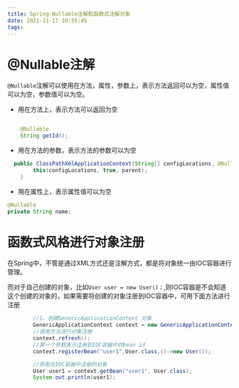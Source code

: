 ```yaml
---
title: Spring-Nullable注解和函数式注解对象
date: 2021-11-17 10:55:45
tags:
---
```


# @Nullable注解

`@Nullable`注解可以使用在方法，属性，参数上，表示方法返回可以为空，属性值可以为空，参数值可以为空。

* 用在方法上，表示方法可以返回为空
```java

    @Nullable
    String getId();
```
* 用在方法的参数，表示方法的参数可以为空
```java
  public ClassPathXmlApplicationContext(String[] configLocations, @Nullable ApplicationContext parent) throws BeansException {
        this(configLocations, true, parent);
    }
```
* 用在属性上，表示属性值可以为空
```java
@Nullable
private String name;
```


# 函数式风格进行对象注册

在Spring中，不管是通过XML方式还是注解方式，都是将对象统一由IOC容器进行管理。

而对于自己创建的对象，比如`User user = new User()；`,则IOC容器是不会知道这个创建的对象的，如果需要将创建的对象注册到IOC容器中，可用下面方法进行注册
```java
        //1、创建GenericApplicationContext 对象
        GenericApplicationContext context = new GenericApplicationContext();
        //调用方法进行对象注册
        context.refresh();
        //第一个参数表示注册到IOC容器中的bean id
        context.registerBean("user1",User.class,()->new User());

        //获取在IOC容器中注册的对象
        User user1 = context.getBean("user1", User.class);
        System.out.println(user1);
```

